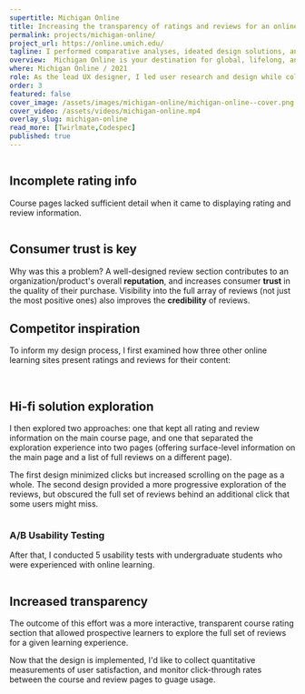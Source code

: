 ```yaml
---
supertitle: Michigan Online
title: Increasing the transparency of ratings and reviews for an online course catalog
permalink: projects/michigan-online/
project_url: https://online.umich.edu/
tagline: I performed comparative analyses, ideated design solutions, and conducted usability tests to increase user satisfaction with online course ratings and reviews.
overview:  Michigan Online is your destination for global, lifelong, and engaged learning with the University of Michigan. For this project, I performed comparative analyses, ideated design solutions, and conducted usability tests to increase user satisfaction with online course ratings and reviews.
where: Michigan Online / 2021
role: As the lead UX designer, I led user research and design while collaborating with a backend developer.
order: 3
featured: false
cover_image: /assets/images/michigan-online/michigan-online--cover.png
cover_video: /assets/videos/michigan-online.mp4
overlay_slug: michigan-online
read_more: [Twirlmate,Codespec]
published: true
---
```


<div class="responsive-margin-bottom">
  <img class="d-block w-100" src="/assets/images/michigan-online/michigan-online--before-and-after.png" alt="">
</div>

<div class="responsive-margin-bottom">
  <h2 data-sidebar>Incomplete rating info</h2>
  <p class="">
    Course pages lacked sufficient detail when it came to displaying rating and review information.
  </p>
  <div>
    <img src="/assets/images/michigan-online/michigan-online--problem.png" class="nhm-card__image mxh-300 w-auto" alt="" />
  </div>
</div>

<div class="responsive-margin-bottom">
  <h2 data-sidebar>Consumer trust is key</h2>
  <p class="">
    Why was this a problem? A well-designed review section contributes to an organization/product's overall <strong>reputation</strong>, and increases consumer <strong>trust</strong> in the quality of their purchase. Visibility into the full array of reviews (not just the most positive ones) also improves the <strong>credibility</strong> of reviews.
  </p>
</div>

<div class="responsive-margin-bottom">
  <h2 data-sidebar>Competitor inspiration</h2>
  <p class="">
    To inform my design process, I first examined how three other online learning sites present ratings and reviews for their content:
  </p> 
  <div class="nhm-card-grid three-columns">
    <img src="/assets/images/michigan-online/michigan-online--coursera.png" class="nhm-card-grid__item w-100" alt="" />
    <img src="/assets/images/michigan-online/michigan-online--udemy.png" class="nhm-card-grid__item w-100" alt="" />
    <img src="/assets/images/michigan-online/michigan-online--skillshare.png" class="nhm-card-grid__item w-100" alt="" />
  </div>
</div>

<div class="responsive-margin-bottom">
  <h2 data-sidebar>Hi-fi solution exploration</h2>
  <p class="">
    I then explored two approaches: one that kept all rating and review information on the main course page, and one that separated the exploration experience into two pages (offering surface-level information on the main page and a list of full reviews on a different page).
  </p>
  <p class="">
    The first design minimized clicks but increased scrolling on the page as a whole. The second design provided a more progressive exploration of the reviews, but obscured the full set of reviews behind an additional click that some users might miss.
  </p>
  <img src="/assets/images/michigan-online/michigan-online--prototypes.png" class="d-block w-100 mb-3" alt="" />
</div>

<div class="responsive-margin-bottom">
  <h3>A/B Usability Testing</h3>
  <p class="">
    After that, I conducted 5 usability tests with undergraduate students who were experienced with online learning.
  </p> 
  <img src="/assets/images/michigan-online/michigan-online--usability-findings.png" class="nhm-card__image object-fit--contain" alt="" />
</div>

<div class="responsive-margin-bottom ">
  <h2 data-sidebar>Increased transparency</h2>
  <p>
  The outcome of this effort was a more interactive, transparent course rating section that allowed prospective learners to explore the full set of reviews for a given learning experience.
  </p>
  <p>
  Now that the design is implemented, I'd like to collect quantitative measurements of user satisfaction, and monitor click-through rates between the course and review pages to guage usage.
  </p>
  <img src="/assets/images/michigan-online/michigan-online--after.gif" class="nhm-card__image object-fit--contain" alt="" />
</div>